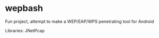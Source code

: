 # wepbash
Fun project, attempt to make a WEP/EAP/WPS penetrating tool for Android


Libraries:
JNetPcap
